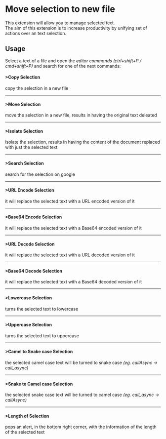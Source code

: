 # Move selection to new file

This extension will allow you to manage selected text.<br>
The aim of this extension is to increase productivity by unifying set of actions over an text selection.<br>

## Usage

Select a text of a file and open the *editor commands* _(ctrl+shift+P / cmd+shift+P)_ and search for one of the next commands:

#### >Copy Selection
copy the selection in a new file

---
#### >Move Selection
move the selection in a new file, results in having the original text deleated

---
#### >Isolate Selection
isolate the selection, results in having the content of the document replaced with just the selected text

---
#### >Search Selection
search for the selection on google

---
#### >URL Encode Selection
it will replace the selected text with a URL encoded version of it

---
#### >Base64 Encode Selection
it will replace the selected text with a Base64 encoded version of it

---
#### >URL Decode Selection
it will replace the selected text with a URL decoded version of it

---
#### >Base64 Decode Selection
it will replace the selected text with a Base64 decoded version of it

---
#### >Lowercase Selection
turns the selected text to lowercase

---
#### >Uppercase Selection
turns the selected text to uppercase

---
#### >Camel to Snake case Selection
the selected camel case text will be turned to snake case _(eg. callAsync -> call_async)_

---
#### >Snake to Camel case Selection
the selected snake case text will be turned to camel case _(eg. call_async -> callAsync)_

---
#### >Length of Selection
pops an alert, in the bottom right corner, with the information of the length of the selected text
